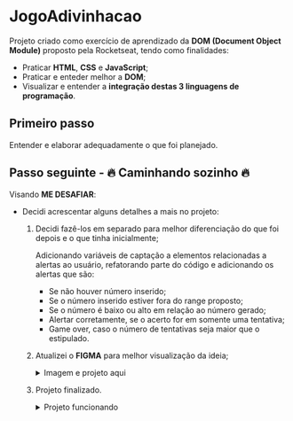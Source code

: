 # JogoAdivinhacao

Projeto criado como exercício de aprendizado da <strong>DOM (Document Object Module)</strong> proposto pela Rocketseat, tendo como finalidades:

- Praticar <strong>HTML</strong>, <strong>CSS</strong> e <strong>JavaScript</strong>;
- Praticar e enteder melhor a <strong>DOM</strong>;
- Visualizar e entender a <strong>integração destas 3 linguagens de programação</strong>.

## Primeiro passo

Entender e elaborar adequadamente o que foi planejado.

## Passo seguinte - 🔥 Caminhando sozinho 🔥

Visando <strong>ME DESAFIAR</strong>:

- Decidi acrescentar alguns detalhes a mais no projeto:

  1. Decidi fazê-los em separado para melhor diferenciação do que foi depois e o que tinha inicialmente;
    
      Adicionando variáveis de captação a elementos relacionadas a alertas ao usuário, refatorando parte do código e adicionando os alertas que são:

      - Se não houver número inserido;
      - Se o número inserido estiver fora do range proposto;
      - Se o número é baixo ou alto em relação ao número gerado;
      - Alertar corretamente, se o acerto for em somente uma tentativa;
      - Game over, caso o número de tentativas seja maior que o estipulado.
    
  2. Atualizei o <strong>FIGMA</strong> para melhor visualização da ideia;
  
      <details>
      
        <summary>Imagem e projeto aqui</summary>
        <br/>
        <a href="https://www.figma.com/file/6o5o8lic3sPzrdW32dwWiC/Jogo-Adivinha%C3%A7%C3%A3o-(Copy)?node-id=0%3A1" target="_blank"><img src="https://github.com/VMPILUSTRA/JogoAdivinhacao/blob/main/projeto-final_figma.png" width=450px/></a>
      
      </details>
  
  3. Projeto finalizado.
      <details>

        <summary>Projeto funcionando</summary>
        <br/>
        <a href="https://vmpilustra.github.io/JogoAdivinhacao/" target="_blank">Jogo da Adivinhação</a>

      </details>

      
